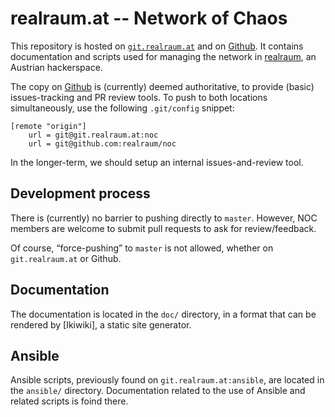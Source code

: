 # realraum.at -- Network of Chaos

This repository is hosted on [`git.realraum.at`] and on [Github].
It contains documentation and scripts used for managing the network
in [realraum], an Austrian hackerspace.

The copy on [Github] is (currently) deemed authoritative, to provide
(basic) issues-tracking and PR review tools.  To push to both locations
simultaneously, use the following `.git/config` snippet:

	[remote "origin"]
		url = git@git.realraum.at:noc
		url = git@github.com:realraum/noc

In the longer-term, we should setup an internal issues-and-review tool.


[`git.realraum.at`]: https://git.realraum.at/?p=noc.git;a=summary
[Github]:            https://github.com/realraum/noc
[realraum]:          https://realraum.at


## Development process

There is (currently) no barrier to pushing directly to `master`.  However,
NOC members are welcome to submit pull requests to ask for review/feedback.

Of course, “force-pushing” to `master` is not allowed, whether on
`git.realraum.at` or Github.


## Documentation

The documentation is located in the `doc/` directory, in a format that
can be rendered by [Ikiwiki], a static site generator.


## Ansible

Ansible scripts, previously found on `git.realraum.at:ansible`,
are located in the `ansible/` directory.  Documentation related to the
use of Ansible and related scripts is foind there.
